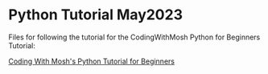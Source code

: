 # Python Tutorial May2023

Files for following the tutorial for the CodingWithMosh Python for Beginners Tutorial:

[Coding With Mosh's Python Tutorial for Beginners](https://www.youtube.com/watch?v=_uQrJ0TkZlc&t=20s)
